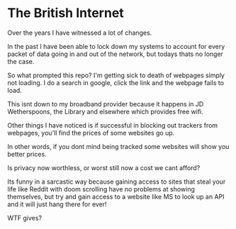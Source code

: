 # The British Internet

Over the years I have witnessed a lot of changes.

In the past I have been able to lock down my systems to account for every packet of data going in and out of the network, but todays thats no longer the case.

So what prompted this repo? I'm getting sick to death of webpages simply not loading. I do a search in google, click the link and the webpage fails to load. 

This isnt down to my broadband provider because it happens in JD Wetherspoons, the Library and elsewhere which provides free wifi.

Other things I have noticed is if successful in blocking out trackers from webpages, you'll find the prices of some websites go up. 

In other words, if you dont mind being tracked some websites will show you better prices. 

Is privacy now worthless, or worst still now a cost we cant afford?

Its funny in a sarcastic way because gaining access to sites that steal your life like Reddit with doom scrolling have no problems at showing themselves, but try and gain access to a website like MS to look up an API and it will just hang there for ever!

WTF gives? 
